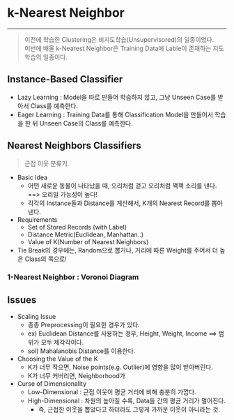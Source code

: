 # k-Nearest Neighbor
---
> 이전에 학습한 Clustering은 비지도학습(Unsupervisored)의 일종이었다.  
> 이번에 배울 k-Nearest Neighbor은 Training Data에 Lable이 존재하는 지도 학습의 일종이다.  

## Instance-Based Classifier  

- Lazy Learning : Model을 따로 만들어 학습하지 않고, 그냥 Unseen Case를 받아서 Class를 예측한다.
- Eager Learning : Training Data를 통해 Classification Model을 만들어서 학습을 한 뒤 Unseen Case의 Class를 예측한다.

## Nearest Neighbors Classifiers
> 근접 이웃 분류기.  

- Basic Idea 
  - 어떤 새로운 동물이 나타났을 때, 오리처럼 걷고 오리처럼 꽥꽥 소리를 낸다. ==> 오리일 가능성이 높다!
  - 각각의 Instance들과 Distance를 계산해서, K개의 Nearest Record를 뽑아낸다.
- Requirements
  - Set of Stored Records (with Label)
  - Distance Metric(Euclidean, Manhattan..)
  - Value of K(Number of Nearest Neighbors)
- Tie Break의 경우에는, Random으로 뽑거나, 거리에 따른 Weight를 주어서 더 높은 Class의 쪽으로!

### 1-Nearest Neighbor : Voronoi Diagram

## Issues
- Scaling Issue
  - 종종 Preprocessing이 필요한 경우가 있다.
  - ex) Euclidean Distance를 사용하는 경우, Height, Weight, Income ==> 범위가 모두 제각각이다.
  - sol) Mahalanobis Distance를 이용한다.
- Choosing the Value of the K
  - K가 너무 작으면, Noise points(e.g. Outlier)에 영향을 많이 받아버린다.
  - K가 너무 커버리면, Neighborhood가  
- Curse of Dimensionality
  - Low-Dimensional : 근접 이웃이 평균 거리에 비해 충분히 가깝다.
  - High-Dimensional : 차원의 높아질 수록, Data들 간의 평균 거리가 멀어진다.
    - 즉, 근접한 이웃을 뽑았다고 하더라도 그렇게 가까운 이웃이 아니라는 것.
